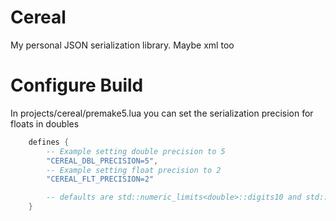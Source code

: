 # Cereal

My personal JSON serialization library. Maybe xml too

# Configure Build
In projects/cereal/premake5.lua you can set the serialization precision for floats in doubles
```lua
    defines {
        -- Example setting double precision to 5
        "CEREAL_DBL_PRECISION=5",
        -- Example setting float precision to 2
        "CEREAL_FLT_PRECISION=2"

        -- defaults are std::numeric_limits<double>::digits10 and std::numeric_limits<float>::digits10
    }
```